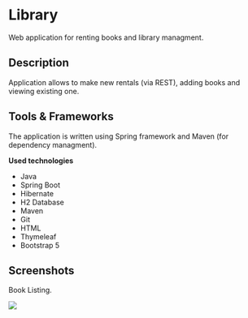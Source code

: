 # Library

Web application for renting books and library managment.

## Description

Application allows to make new rentals (via REST),
adding books and viewing existing one.

## Tools & Frameworks

The application is written using Spring framework and Maven 
(for dependency managment).


**Used technologies**
* Java
* Spring Boot
* Hibernate
* H2 Database
* Maven
* Git
* HTML
* Thymeleaf
* Bootstrap 5



## Screenshots


Book Listing.

![](https://https://github.com/DawidWilkowski/librarySpringBoot/blob/master/img/booksListing.png)

